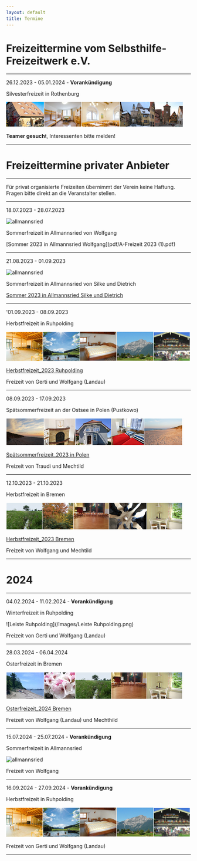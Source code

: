 ```yaml
---
layout: default
title: Termine
---
```

# Freizeittermine vom Selbsthilfe-Freizeitwerk e.V.

--------------------------------------------------------------------------------------------------

26.12.2023 - 05.01.2024 - **Vorankündigung**

Silvesterfreizeit in Rothenburg 

![Rothenburg op der Tauber](/images/rothenburg.png)

**Teamer gesuch**t, Interessenten bitte melden!

---------------------------------------------------------------------------------------------------

# Freizeittermine privater Anbieter

---------------------------------------------------------------------------------------------------

Für privat organisierte Freizeiten übernimmt der Verein keine Haftung. Fragen bitte direkt an die Veranstalter stellen.

-----------------------------------------------------------------------------------------------------

18.07.2023 - 28.07.2023 

![allmannsried](/images/allmansried.jpeg)

Sommerfreizeit in Allmannsried von Wolfgang

[Sommer 2023 in Allmannsried Wolfgang](pdf/A-Freizeit 2023 (1).pdf)

------------------------------------------------------------------------------------------------------

21.08.2023 - 01.09.2023 

![allmannsried](/images/allmansried.jpeg)

Sommerfreizeit in Allmannsried von Silke und Dietrich

[Sommer 2023 in Allmannsried Silke und Dietrich](pdf/AusschreibungAllmannsried2023_2.pdf)

------------------------------------------------------------------------------------------------------

'01.09.2023 - 08.09.2023  

Herbstfreizeit in Ruhpolding

![ruhpolding](/images/bildleiste_2021.png)

[Herbstfreizeit_2023 Ruhpolding](pdf/Herbstfreizeit_2023.pdf)

Freizeit von Gerti und Wolfgang (Landau)

--------------------------------------------------------------------------------------------------------

08.09.2023 - 17.09.2023

Spätsommerfreizeit an der Ostsee in Polen (Pustkowo)

![Polen](/images/Leiste_Polen.jpg)

[Spätsommerfreizeit_2023 in Polen](pdf/EinladungPolen23.pdf)

Freizeit von Traudi und Mechtild

--------------------------------------------------------------------------------------------------------

12.10.2023 - 21.10.2023

Herbstfreizeit in Bremen

![Bremen](/images/Leiste_Herbst_neuab10.3.23.jpg)

[Herbstfreizeit_2023 Bremen](pdf/HerbstfreizeitinBremen.pdf)

Freizeit von Wolfgang und Mechtild

--------------------------------------------------------------------------------------------------------
# 2024
--------------------------------------------------------------------------------------------------------

04.02.2024 - 11.02.2024 - **Vorankündigung**

Winterfreizeit in Ruhpolding 

![Leiste Ruhpolding](/images/Leiste Ruhpolding.png)

Freizeit von Gerti und Wolfgang (Landau)

--------------------------------------------------------------------------------------------------------

28.03.2024 - 06.04.2024

Osterfreizeit in Bremen

![Leiste Bremen](/images/Leiste_Ostern_neuab10.3.23.jpg)

[Osterfreizeit_2024 Bremen](pdf/Osterfreizeit2024Bremen-Blumenthal.pdf)

Freizeit von Wolfgang (Landau) und Mechthild

--------------------------------------------------------------------------------------------------------

15.07.2024 - 25.07.2024  -  **Vorankündigung**

Sommerfreizeit in Allmannsried

![allmannsried](/images/allmansried.jpeg)

Freizeit von Wolfgang

---------------------------------------------------------------------------------------------------------

16.09.2024 - 27.09.2024 - **Vorankündigung**

Herbstfreizeit in Ruhpolding 

![ruhpolding](/images/bildleiste_2021.png)

Freizeit von Gerti und Wolfgang (Landau)

-------------------------------------------------------------------------------------------------------




